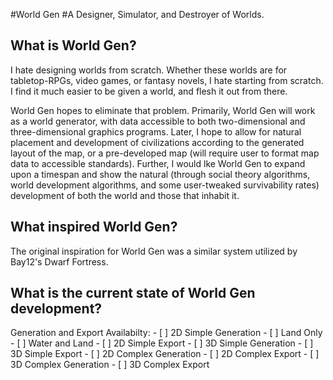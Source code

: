 #World Gen
#A Designer, Simulator, and Destroyer of Worlds.

## What is World Gen?
I hate designing worlds from scratch. Whether these worlds are for tabletop-RPGs, video games, or fantasy novels, I hate starting from scratch. I find it much easier to be given a world, and flesh it out from there.

World Gen hopes to eliminate that problem. Primarily, World Gen will work as a world generator, with data accessible to both two-dimensional and three-dimensional graphics programs. Later, I hope to allow for natural placement and development of civilizations according to the generated layout of the map, or a pre-developed map (will require user to format map data to accessible standards). Further, I would lke World Gen to expand upon a timespan and show the natural (through social theory algorithms, world development algorithms, and some user-tweaked survivability rates) development of both the world and those that inhabit it. 
## What inspired World Gen?
The original inspiration for World Gen was a similar system utilized by Bay12's Dwarf Fortress.

## What is the current state of World Gen development?
Generation and Export Availabilty:
     - [ ] 2D Simple Generation
          - [ ] Land Only
          - [ ] Water and Land
     - [ ] 2D Simple Export
     - [ ] 3D Simple Generation
     - [ ] 3D Simple Export
     - [ ] 2D Complex Generation
     - [ ] 2D Complex Export
     - [ ] 3D Complex Generation
     - [ ] 3D Complex Export
